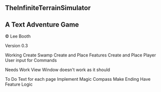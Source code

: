 TheInfiniteTerrainSimulator
---------------------------
A Text Adventure Game
---------------------------

© Lee Booth

Version 0.3

Working
Create Swamp
Create and Place Features
Create and Place Player
User input for Commands

Needs Work
View Window doesn't work as it should

To Do
Text for each page
Implement Magic Compass
Make Ending
Have Feature Logic
